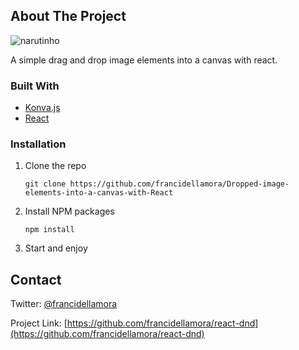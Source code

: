 <!-- ABOUT THE PROJECT -->
## About The Project

  <img align="center" alt="narutinho" src="https://github.com/francidellamora/react-dnd/blob/master/narutinhodrop.png"> 

A simple drag and drop image elements into a canvas with react.


### Built With

* [Konva.js](https://konvajs.org/)
* [React](https://reactjs.org/)


### Installation


1. Clone the repo
   ```
   git clone https://github.com/francidellamora/Dropped-image-elements-into-a-canvas-with-React
   ```
2. Install NPM packages
   ```
   npm install
   ```
4. Start and enjoy
   
<!-- CONTACT -->
## Contact

Twitter: [@francidellamora](https://twitter.com/francidellamora) 

Project Link: [https://github.com/francidellamora/react-dnd](https://github.com/francidellamora/react-dnd)
